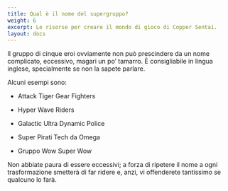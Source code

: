 ```yaml
---
title: Qual è il nome del supergruppo?
weight: 6
excerpt: Le risorse per creare il mondo di gioco di Copper Sentai.
layout: docs
---
```

Il gruppo di cinque eroi ovviamente non può prescindere da un nome complicato, eccessivo, magari un po’ tamarro. È consigliabile in lingua inglese, specialmente se non la sapete parlare.

Alcuni esempi sono:

*   Attack Tiger Gear Fighters

*   Hyper Wave Riders

*   Galactic Ultra Dynamic Police

*   Super Pirati Tech da Omega

*   Gruppo Wow Super Wow

Non abbiate paura di essere eccessivi; a forza di ripetere il nome a ogni trasformazione smetterà di far ridere e, anzi, vi offenderete tantissimo se qualcuno lo farà.
